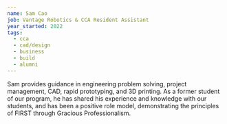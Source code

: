 ```yaml
---
name: Sam Cao
job: Vantage Robotics & CCA Resident Assistant
year_started: 2022
tags:
  - cca
  - cad/design
  - business
  - build
  - alumni
---
```


Sam provides guidance in engineering problem solving, project management, CAD, rapid prototyping, and 3D printing. As a
former student of our program, he has shared his experience and knowledge with our students, and has been a positive
role model, demonstrating the principles of FIRST through Gracious Professionalism.